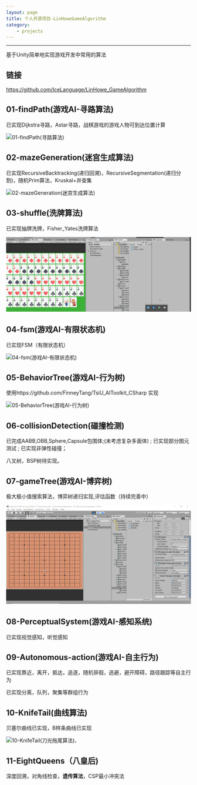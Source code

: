 ```yaml
---
layout: page
title: 个人开源项目-LinHoweGameAlgorithm
category: 
    - projects
---
```


----------

基于Unity简单地实现游戏开发中常用的算法 

## 链接

https://github.com/IceLanguage/LinHowe_GameAlgorithm

## 01-findPath(游戏AI-寻路算法)

已实现Dijkstra寻路，Astar寻路，战棋游戏的游戏人物可到达位置计算

![01-findPath(寻路算法)](http://p9sfkx5v1.bkt.clouddn.com/01-findpath.gif)

## 02-mazeGeneration(迷宫生成算法)

已实现RecursiveBacktracking(递归回溯)，RecursiveSegmentation(递归分割)，随机Prim算法，Kruskal+并查集

![02-mazeGeneration(迷宫生成算法)](http://p9sfkx5v1.bkt.clouddn.com/02-mazeGeneration.gif)



## 03-shuffle(洗牌算法)

已实现抽牌洗牌，Fisher_Yates洗牌算法

![03-shuffle(洗牌算法)](https://raw.githubusercontent.com/IceLanguage/icelanguage.github.io/master/images/03-03-shuffle.gif)

## 04-fsm(游戏AI-有限状态机)

已实现FSM（有限状态机）

![04-fsm(游戏AI-有限状态机)](https://raw.githubusercontent.com/IceLanguage/icelanguage.github.io/master/images/04-fsm.gif)

## 05-BehaviorTree(游戏AI-行为树)

使用https://github.com/FinneyTang/TsiU_AIToolkit_CSharp 实现

![05-BehaviorTree(游戏AI-行为树)](http://p9sfkx5v1.bkt.clouddn.com/05-behaviorTree.gif)

## 06-collisionDetection(碰撞检测)

已完成AABB,OBB,Sphere,Capsule包围体;(未考虑复杂多面体) ; 已实现部分图元测试 ; 已实现非弹性碰撞；

八叉树，BSP树待实现。



## 07-gameTree(游戏AI-博弈树)

极大极小值搜索算法，博弈树递归实现,评估函数（持续完善中）

![07-gameTree(游戏AI-博弈树)](https://raw.githubusercontent.com/IceLanguage/icelanguage.github.io/master/images/gobangAI.gif)



## 08-PerceptualSystem(游戏AI-感知系统)

已实现视觉感知，听觉感知



## 09-Autonomous-action(游戏AI-自主行为)

已实现靠近，离开，抵达，追逐，随机徘徊，逃避，避开障碍，路径跟踪等自主行为

已实现分离，队列，聚集等群组行为

## 10-KnifeTail(曲线算法)

贝塞尔曲线已实现，B样条曲线已实现

![10-KnifeTail(刀光拖尾算法)](http://p9sfkx5v1.bkt.clouddn.com/10-KnifeTail.gif)、

## 11-EightQueens（八皇后)

深度回溯，对角线检查，**遗传算法**，CSP最小冲突法